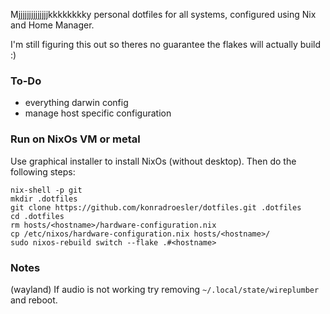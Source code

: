 Mjjjjjjjjjjjjjjkkkkkkkky personal dotfiles for all systems, configured using Nix and Home Manager.

I'm still figuring this out so theres no guarantee the flakes will actually build :)

### To-Do
- everything darwin config
- manage host specific configuration

### Run on NixOs VM or metal

Use graphical installer to install NixOs (without desktop). Then do the following steps:

```shell
nix-shell -p git
mkdir .dotfiles
git clone https://github.com/konradroesler/dotfiles.git .dotfiles
cd .dotfiles
rm hosts/<hostname>/hardware-configuration.nix
cp /etc/nixos/hardware-configuration.nix hosts/<hostname>/
sudo nixos-rebuild switch --flake .#<hostname>
```

### Notes

(wayland) If audio is not working try removing `~/.local/state/wireplumber` and reboot.
